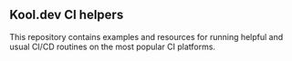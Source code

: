 ## Kool.dev CI helpers

This repository contains examples and resources for running helpful and usual CI/CD routines on the most popular CI platforms.
